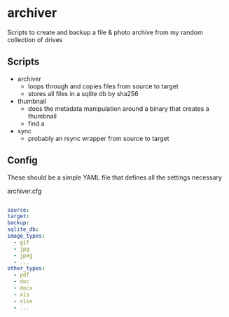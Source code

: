 # archiver
Scripts to create and backup a file &amp; photo archive from my random collection of drives

## Scripts

- archiver
  - loops through and copies files from source to target
  - stores all files in a sqlite db by sha256
- thumbnail
  - does the metadata manipulation around a binary that creates a thumbnail
  - find a
- sync
  - probably an rsync wrapper from source to target

## Config

These should be a simple YAML file that defines all the settings necessary

archiver.cfg
```yaml

source:
target:
backup:
sqlite_db:
image_types:
  - gif
  - jpg
  - jpeg
  - ...
other_types:
  - pdf
  - doc
  - docx
  - xls
  - xlsx
  - ...



```
